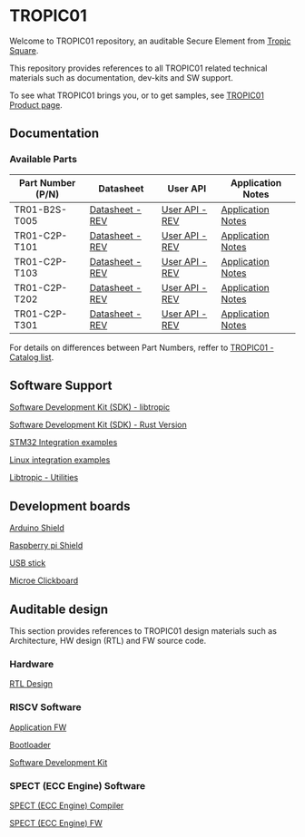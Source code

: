 # TROPIC01

Welcome to TROPIC01 repository, an auditable Secure Element from [Tropic Square](https://tropicsquare.com/).

This repository provides references to all TROPIC01 related technical materials such as documentation, dev-kits and SW support.

To see what TROPIC01 brings you, or to get samples, see [TROPIC01 Product page](https://tropicsquare.com/tropic01).

## Documentation

### Available Parts

| Part Number (P/N) | Datasheet                               |  User API                             |  Application Notes                     |
| ----------------- | --------------------------------------- | ------------------------------------- | -------------------------------------- |
| TR01-B2S-T005     |   [Datasheet - REV](https://TODO.com)   | [User API - REV](https://TODO.com)    | [Application Notes](https://TODO.com)  |
| TR01-C2P-T101     |   [Datasheet - REV](https://TODO.com)   | [User API - REV](https://TODO.com)    | [Application Notes](https://TODO.com)  |
| TR01-C2P-T103     |   [Datasheet - REV](https://TODO.com)   | [User API - REV](https://TODO.com)    | [Application Notes](https://TODO.com)  |
| TR01-C2P-T202     |   [Datasheet - REV](https://TODO.com)   | [User API - REV](https://TODO.com)    | [Application Notes](https://TODO.com)  |
| TR01-C2P-T301     |   [Datasheet - REV](https://TODO.com)   | [User API - REV](https://TODO.com)    | [Application Notes](https://TODO.com)  |

For details on differences between Part Numbers, reffer to [TROPIC01 - Catalog list](https://TODO.com).


## Software Support

[Software Development Kit (SDK) - libtropic](https://github.com/tropicsquare/libtropic)

[Software Development Kit (SDK) - Rust Version](https://github.com/tropicsquare/libtropic-rs)

[STM32 Integration examples](https://github.com/tropicsquare/libtropic-stm32)

[Linux integration examples](https://github.com/tropicsquare/libtropic-linux)

[Libtropic - Utilities](https://github.com/tropicsquare/libtropic-util)


## Development boards

[Arduino Shield](http://github.com/tropicsquare/tropic01-arduino-shield-hw)

[Raspberry pi Shield](http://github.com/tropicsquare/tropic01-raspberrypi-shield-hw)

[USB stick](http://github.com/tropicsquare/tropic01-stm32u5-usb-devkit-hw)

[Microe Clickboard](http://TODO.com)


## Auditable design

This section provides references to TROPIC01 design materials such as Architecture, HW design (RTL) and FW source code.

### Hardware

[RTL Design](https://github.com/tropicsquare/tropic01-rtl)

### RISCV Software

[Application FW](https://github.com/tropicsquare/ts-tropic01-fw)

[Bootloader](https://github.com/tropicsquare/ts-tropic01-bootloader)

[Software Development Kit](https://github.com/tropicsquare/ts-sw-sdk)

### SPECT (ECC Engine) Software

[SPECT (ECC Engine) Compiler](https://github.com/tropicsquare/ts-spect-compiler)

[SPECT (ECC Engine) FW](https://github.com/tropicsquare/ts-spect-fw)

